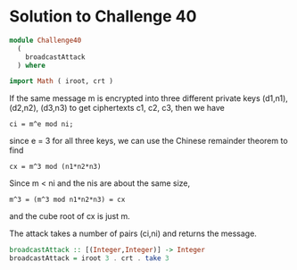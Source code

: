 # Solution to Challenge 40

```haskell
module Challenge40
  (
    broadcastAttack
  ) where

import Math ( iroot, crt )
```

If the same message m is encrypted into three different private keys
(d1,n1), (d2,n2), (d3,n3) to get ciphertexts c1, c2, c3,
then we have

    ci = m^e mod ni;

since e = 3 for all three keys, we can use the Chinese remainder theorem to find

    cx = m^3 mod (n1*n2*n3)

Since m < ni and the nis are about the same size,

    m^3 = (m^3 mod n1*n2*n3) = cx

and the cube root of cx is just m.

The attack takes a number of pairs (ci,ni) and returns the message.

```haskell
broadcastAttack :: [(Integer,Integer)] -> Integer
broadcastAttack = iroot 3 . crt . take 3
```
